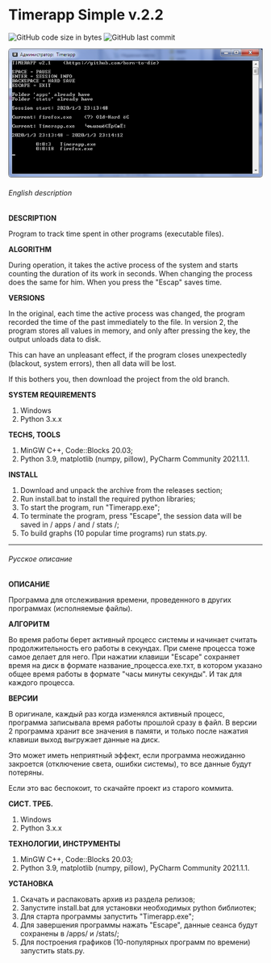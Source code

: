 # Timerapp Simple v.2.2

![GitHub code size in bytes](https://img.shields.io/github/languages/code-size/born-to-die/timerapp) ![GitHub last commit](https://img.shields.io/github/last-commit/born-to-die/timerapp)

![timerapp screen](https://raw.githubusercontent.com/born-to-die/timerapp/master/screen_1.png)

###### English description

**DESCRIPTION**

Program to track time spent in other programs (executable files).

**ALGORITHM**

During operation, it takes the active process of the system and 
starts counting the duration of its work in seconds. When changing 
the process does the same for him. When you press the "Escap" saves time.

**VERSIONS**

In the original, each time the active process was changed, the program 
recorded the time of the past immediately to the file. In version 2, the 
program stores all values in memory, and only after pressing the key, 
the output unloads data to disk.


This can have an unpleasant effect, if the program closes unexpectedly 
(blackout, system errors), then all data will be lost. 

If this bothers you, 
then download the project from the old branch.

**SYSTEM REQUIREMENTS**

1. Windows
2. Python 3.x.x

**TECHS, TOOLS**

1. MinGW C++, Code::Blocks 20.03;
2. Python 3.9, matplotlib (numpy, pillow), PyCharm Community 2021.1.1.

**INSTALL**

1. Download and unpack the archive from the releases section;
2. Run install.bat to install the required python libraries;
3. To start the program, run "Timerapp.exe";
4. To terminate the program, press "Escape", the session data will be saved in / apps / and / stats /;
5. To build graphs (10 popular time programs) run stats.py. 

---

###### Русское описание

**ОПИСАНИЕ**

Программа для отслеживания времени, проведенного в других программах 
(исполняемые файлы).

**АЛГОРИТМ**

Во время работы берет активный процесс системы и начинает считать 
продолжительность его работы в секундах. При смене процесса тоже 
самое делает для него. При нажатии клавиши "Escape" сохраняет время 
на диск в формате название_процесса.ехе.тхт, в котором указано 
общее время работы в формате "часы минуты секунды". И так для каждого процесса. 

**ВЕРСИИ**

В оригинале, каждый раз когда изменялся активный процесс, программа записывала время 
работы прошлой сразу в файл. В версии 2 программа хранит все значения в памяти, и только 
после нажатия клавиши выход выгружает данные на диск.

Это может иметь неприятный эффект, если программа неожиданно 
закроется (отключение света, ошибки системы), то все данные будут потеряны. 

Если это вас беспокоит, то скачайте проект из старого коммита.

**СИСТ. ТРЕБ.**

1. Windows
2. Python 3.x.x

**ТЕХНОЛОГИИ, ИНСТРУМЕНТЫ**

1. MinGW C++, Code::Blocks 20.03;
2. Python 3.9, matplotlib (numpy, pillow), PyCharm Community 2021.1.1.

**УСТАНОВКА**

1. Скачать и распаковать архив из раздела релизов;
2. Запустите install.bat для установки необходимых python библиотек;
3. Для старта программы запустить "Timerapp.exe";
4. Для завершения программы нажать "Escape", данные сеанса будут сохранены в /apps/ и /stats/;
5. Для построения графиков (10-популярных программ по времени) запустить stats.py.


